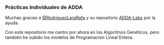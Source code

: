 ### Prácticas Individuales de ADDA

Muchas gracias a [@RodriguezLaraRafa](https://github.com/RodriguezLaraRafa) y su repositorio [ADDA-Labs](https://github.com/RodriguezLaraRafa/ADDA-Labs) por la ayuda.

Con este repositorio me centro por ahora en los Algoritmos Genéticos, pero también he subido los modelos de Programación Lineal Entera.
